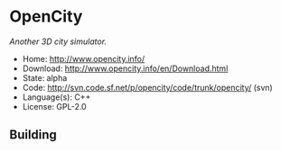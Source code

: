 # OpenCity

_Another 3D city simulator._

- Home: http://www.opencity.info/
- Download: http://www.opencity.info/en/Download.html
- State: alpha
- Code: http://svn.code.sf.net/p/opencity/code/trunk/opencity/ (svn)
- Language(s): C++
- License: GPL-2.0

## Building
